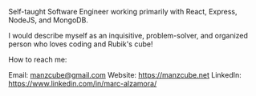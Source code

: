 Self-taught Software Engineer working primarily with React, Express, NodeJS, and MongoDB.

I would describe myself as an inquisitive, problem-solver, and organized person who loves coding and Rubik's cube!

How to reach me: 

Email: manzcube@gmail.com
Website: https://manzcube.net
LinkedIn: https://www.linkedin.com/in/marc-alzamora/



